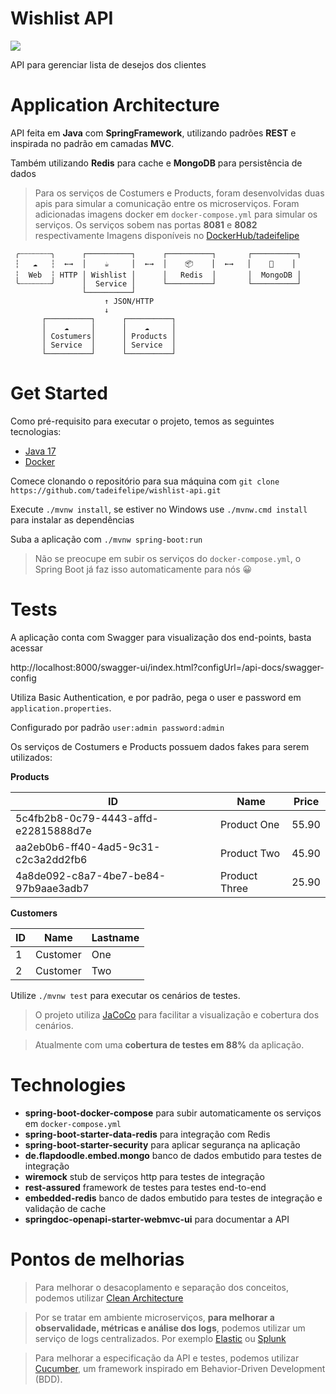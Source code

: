 # Wishlist API
![](https://github.com/tadeifelipe/wishlist-api/actions/workflows/build.yml/badge.svg)


API para gerenciar lista de desejos dos clientes

# Application Architecture

API feita em **Java** com **SpringFramework**, utilizando padrões **REST** e inspirada no padrão em camadas **MVC**. 

Também utilizando **Redis** para cache e **MongoDB** para persistência de dados


> Para os serviços de Costumers e Products, foram desenvolvidas duas apis para simular a comunicação entre os microserviços.
Foram adicionadas imagens docker em `docker-compose.yml` para simular os serviços.
Os serviços sobem nas portas **8081** e **8082** respectivamente
Imagens disponíveis no [DockerHub/tadeifelipe](https://hub.docker.com/search?q=tadeifelipe)

```
 ╭┄┄┄┄┄┄┄╮      ┌──────────┐      ┌──────────┐       ┌──────────┐ 
 ┆   ☁   ┆  ←→  │    ☕     │  ←→  │    📦    │  ←→   │    💾    │ 
 ┆  Web  ┆ HTTP │ Wishlist │      │   Redis  │       │  MongoDB │
 ╰┄┄┄┄┄┄┄╯      │  Service │      └──────────┘       └──────────┘
                └──────────┘
                     ↑ JSON/HTTP
                     ↓
       ┌──────────┐      ┌──────────┐
       │    ☁     │      │    ☁     │
       │ Costumers│      │ Products │
       │ Service  │      │ Service  │
       └──────────┘      └──────────┘
```

# Get Started
Como pré-requisito para executar o projeto, temos as seguintes tecnologias:
+ [Java 17](https://openjdk.org/projects/jdk/17/)
+ [Docker](https://www.docker.com/products/docker-hub/)

Comece clonando o repositório para sua máquina com `git clone https://github.com/tadeifelipe/wishlist-api.git`

Execute `./mvnw install`, se estiver no Windows use `./mvnw.cmd install` para instalar as dependências

Suba a aplicação com `./mvnw spring-boot:run `

> Não se preocupe em subir os serviços do `docker-compose.yml`, o Spring Boot já faz isso automaticamente para nós 😀

# Tests
A aplicação conta com Swagger para visualização dos end-points, basta acessar 

http://localhost:8000/swagger-ui/index.html?configUrl=/api-docs/swagger-config

Utiliza Basic Authentication, e por padrão, pega o user e password em `application.properties`. 

Configurado por padrão `user:admin password:admin`


Os serviços de Costumers e Products possuem dados fakes para serem utilizados:


**Products**

| ID  | Name | Price |
| ------------- | ------------- | ------------- |
| 5c4fb2b8-0c79-4443-affd-e22815888d7e  | Product One   | 55.90 | 
| aa2eb0b6-ff40-4ad5-9c31-c2c3a2dd2fb6  | Product Two   | 45.90 | 
| 4a8de092-c8a7-4be7-be84-97b9aae3adb7  | Product Three | 25.90 | 

**Customers**

| ID  | Name | Lastname |
| ------------- | ------------- | ------------- |
| 1  | Customer | One | 
| 2  | Customer | Two | 

Utilize `./mvnw test` para executar os cenários de testes.

> O projeto utiliza [JaCoCo](https://www.jacoco.org/jacoco/trunk/index.html) para facilitar a visualização e cobertura dos cenários.

> Atualmente com uma **cobertura de testes em 88%** da aplicação.


# Technologies
+ **spring-boot-docker-compose** para subir automaticamente os serviços em `docker-compose.yml`
+ **spring-boot-starter-data-redis** para integração com Redis
+ **spring-boot-starter-security** para aplicar segurança na aplicação
+ **de.flapdoodle.embed.mongo** banco de dados embutido para testes de integração
+ **wiremock** stub de serviços http para testes de integração
+ **rest-assured** framework de testes para testes end-to-end
+ **embedded-redis** banco de dados embutido para testes de integração e validação de cache
+ **springdoc-openapi-starter-webmvc-ui** para documentar a API


# Pontos de melhorias
> Para melhorar o desacoplamento e separação dos conceitos, podemos utilizar [Clean Architecture](https://www.baeldung.com/spring-boot-clean-architecture)


> Por se tratar em ambiente microserviços, **para melhorar a observalidade, métricas e análise dos logs**, podemos utilizar um serviço de logs centralizados.
Por exemplo [Elastic](https://www.elastic.co/) ou [Splunk](https://www.splunk.com/)


> Para melhorar a especificação da API e testes, podemos utilizar [Cucumber](https://cucumber.io/), um framework inspirado em Behavior-Driven Development (BDD).


